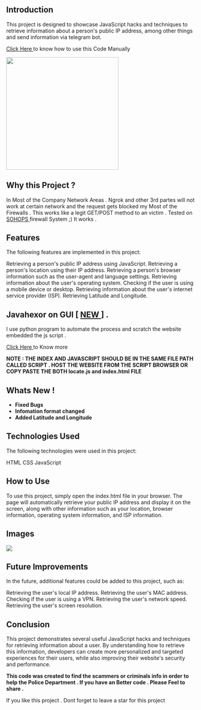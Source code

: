 ## Introduction
This project is designed to showcase JavaScript hacks and techniques to retrieve information about a person's public IP address, among other things and send information via telegram bot.


<a href="https://github.com/Whitecat18/javascript-hacks/blob/main/how-to-use.md" > Click Here </a> to know how to use this Code Manually


<img src="https://images.pond5.com/4k-hacker-war-super-modern-footage-073380072_iconl.jpeg" height=300 />

## Why this Project ?

In Most of the Company Network Areas . Ngrok and other 3rd partes will not work at certain network and the request gets blocked my Most of the Firewalls . 
This works like a legit GET/POST method to an victim . Tested on <a href="https://www.sophos.com/en-us/products/next-gen-firewall" > SOHOPS </a> firewall System ;) It works .

## Features
The following features are implemented in this project: 

Retrieving a person's public IP address using JavaScript.
Retrieving a person's location using their IP address.
Retrieving a person's browser information such as the user-agent and language settings.
Retrieving information about the user's operating system.
Checking if the user is using a mobile device or desktop.
Retrieving information about the user's internet service provider (ISP).
Retrieving Latitude and Longitude.

## Javahexor on GUI [ <a href="https://github.com/Whitecat18/javahexor/tree/main/GUI" > NEW </a> ] . 

I use python program to automate the process and scratch the website embedded the js script . 

<a href="https://github.com/Whitecat18/javahexor/tree/main/GUI" > Click Here </a> to Know more 

**NOTE : THE INDEX AND JAVASCRIPT SHOULD BE IN THE SAME FILE PATH CALLED SCRIPT . HOST THE WEBSITE FROM THE SCRIPT BROWSER
OR COPY PASTE THE BOTH locate.js and index.html FILE**

## Whats New ! 
<b>

  * Fixed Bugs
* Infomation format changed
* Added Latitude and Longitude
  </b>

## Technologies Used
The following technologies were used in this project:

HTML
CSS
JavaScript
## How to Use
To use this project, simply open the index.html file in your browser. The page will automatically retrieve your public IP address and display it on the screen, along with other information such as your location, browser information, operating system information, and ISP information.

## Images 

<img src="https://github.com/Whitecat18/javahexor/blob/main/share/javahexor-new.png?raw=true" />

## Future Improvements
In the future, additional features could be added to this project, such as:

Retrieving the user's local IP address.
Retrieving the user's MAC address.
Checking if the user is using a VPN.
Retrieving the user's network speed.
Retrieving the user's screen resolution.
## Conclusion
This project demonstrates several useful JavaScript hacks and techniques for retrieving information about a user. By understanding how to retrieve this information, developers can create more personalized and targeted experiences for their users, while also improving their website's security and performance.

**This code was created to find the scammers or criminals info in order to help the Police Department . If you have an Better code . Please Feel to share .**

If you like this project . Dont forget to leave a star for this project 

